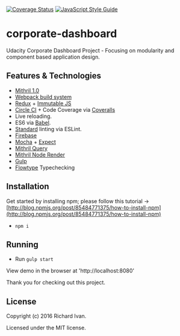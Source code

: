 [![Coverage Status](https://coveralls.io/repos/github/RichardIvan/corporate-dashboard/badge.svg?branch=master)](https://coveralls.io/github/RichardIvan/corporate-dashboard?branch=master)
[![JavaScript Style Guide](https://img.shields.io/badge/code%20style-standard-brightgreen.svg)](http://standardjs.com/)


# corporate-dashboard
Udacity Corporate Dashboard Project - Focusing on modularity and component based application design.

## Features & Technologies

* [Mithril 1.0](https://github.com/lhorie/mithril.js/tree/rewrite)
* [Webpack build system](https://github.com/webpack/webpack)
* [Redux](https://github.com/reactjs/redux) + [Immutable JS](https://facebook.github.io/immutable-js/)
* [Circle CI](circleci.com) + Code Coverage via [Coveralls](coveralls.io)
* Live reloading.
* ES6 via [Babel](https://babeljs.io/).
* [Standard](https://github.com/feross/standard) linting via ESLint.
* [Firebase](https://firebase.google.com/)
* [Mocha](https://mochajs.org/) + [Expect](https://github.com/mjackson/expect)
* [Mithril Query](https://github.com/StephanHoyer/mithril-query/tree/rewrite)
* [Mithril Node Render](https://github.com/StephanHoyer/mithril-node-render/tree/rewrite)
* [Gulp](http://gulpjs.com/)
* [Flowtype](https://flowtype.org/) Typechecking


## Installation

Get started by installing npm; please follow this tutorial -> [http://blog.npmjs.org/post/85484771375/how-to-install-npm](http://blog.npmjs.org/post/85484771375/how-to-install-npm)

* ```npm i```


## Running

* Run ```gulp start```

View demo in the browser at 'http://localhost:8080'

Thank you for checking out this project.


## License

Copyright (c) 2016 Richard Ivan.

Licensed under the MIT license.
